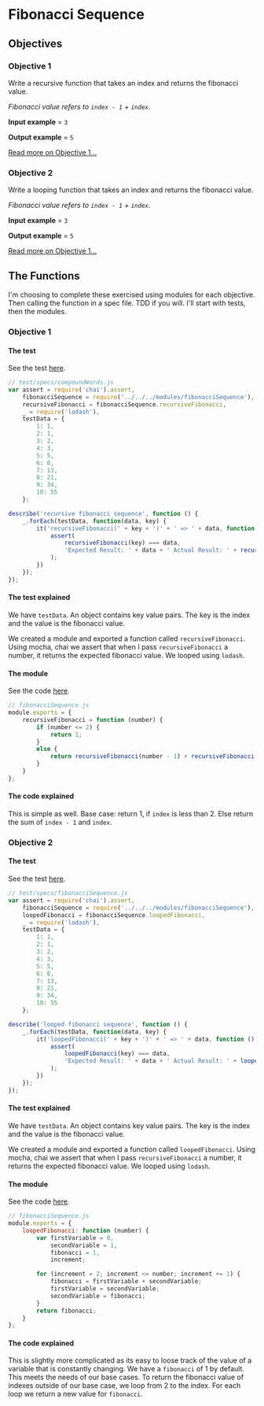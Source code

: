 # Fibonacci Sequence
## Objectives
### Objective 1
Write a recursive function that takes an index and returns the fibonacci value.

*Fibonacci value refers to `index - 1` + `index`.*

**Input example** = `3`

**Output example** = `5`

[Read more on Objective 1...](#Objective-1)

### Objective 2 
Write a looping function that takes an index and returns the fibonacci value.

*Fibonacci value refers to `index - 1` + `index`.*

**Input example** = `3`

**Output example** = `5`

[Read more on Objective 1...](#Objective-1)

## The Functions
I'm choosing to complete these exercised using modules for each objective. Then calling the function in a spec file. TDD if you will. I'll start with tests, then the modules.

### <div id="Objective-1">Objective 1</div>
#### The test
See the test [here](../../javascript/test/specs/modules/fibonacciSequence.js).

```js
// test/specs/compoundWords.js
var assert = require('chai').assert,
    fibonacciSequence = require('../../../modules/fibonacciSequence'),
    recursiveFibonacci = fibonacciSequence.recursiveFibonacci,
    _ = require('lodash'),
    testData = {
        1: 1,
        2: 1,
        3: 2,
        4: 3,
        5: 5,
        6: 8,
        7: 13,
        8: 21,
        9: 34,
        10: 55
    };

describe('recursive fibonacci sequence', function () {
    _.forEach(testData, function(data, key) {
        it('recursiveFibonacci(' + key + ')' + ' => ' + data, function () {
            assert(
                recursiveFibonacci(key) === data,
                'Expected Result: ' + data + ' Actual Result: ' + recursiveFibonacci(key)
            );
        })
    });
});
```
#### The test explained
We have `testData`. An object contains key value pairs. The key is the index and the value is the fibonacci value.

We created a module and exported a function called `recursiveFibonacci`. Using mocha, chai we assert that when I pass `recursiveFibonacci` a number, it returns the expected fibonacci value. We looped using `lodash`.

#### The module
See the code [here](../../javascript/modules/fibonacciSequence.js).

```js
// fibonacciSequence.js
module.exports = {
    recursiveFibonacci = function (number) {
        if (number <= 2) {
            return 1;
        }
        else {
            return recursiveFibonacci(number - 1) + recursiveFibonacci(number - 2);
        }
    }
};
```
#### The code explained
This is simple as well. Base case: return 1, if `index` is less than 2. Else return the sum of `index - 1` and `index`.

### <div id="Objective-2">Objective 2</div>
#### The test
See the test [here](../../javascript/test/specs/modules/fibonacciSequence.js).

```js
// test/specs/fibonacciSequence.js
var assert = require('chai').assert,
    fibonacciSequence = require('../../../modules/fibonacciSequence'),
    loopedFibonacci = fibonacciSequence.loopedFibonacci,
    _ = require('lodash'),
    testData = {
        1: 1,
        2: 1,
        3: 2,
        4: 3,
        5: 5,
        6: 8,
        7: 13,
        8: 21,
        9: 34,
        10: 55
    };

describe('looped fibonacci sequence', function () {
    _.forEach(testData, function(data, key) {
        it('loopedFibonacci(' + key + ')' + ' => ' + data, function () {
            assert(
                loopedFibonacci(key) === data,
                'Expected Result: ' + data + ' Actual Result: ' + loopedFibonacci(key)
            );
        })
    });
});
```
#### The test explained
We have `testData`. An object contains key value pairs. The key is the index and the value is the fibonacci value.

We created a module and exported a function called `loopedFibonacci`. Using mocha, chai we assert that when I pass `recursiveFibonacci` a number, it returns the expected fibonacci value. We looped using `lodash`.

#### The module
See the code [here](../../javascript/modules/fibonacciSequence.js).

```js
// fibonacciSequence.js
module.exports = {
    loopedFibonacci: function (number) {
        var firstVariable = 0,
            secondVariable = 1,
            fibonacci = 1,
            increment;

        for (increment = 2; increment <= number; increment += 1) {
            fibonacci = firstVariable + secondVariable;
            firstVariable = secondVariable;
            secondVariable = fibonacci;
        }
        return fibonacci;
    }
};
```
#### The code explained
This is slightly more complicated as its easy to loose track of the value of a variable that is constantly changing. We have a `fibonacci` of 1 by default. This meets the needs of our base cases. To return the fibonacci value of indexes outside of our base case, we loop from 2 to the index. For each loop we return a new value for `fibonacci`.
